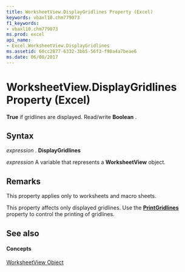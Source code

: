 ```yaml
---
title: WorksheetView.DisplayGridlines Property (Excel)
keywords: vbaxl10.chm779073
f1_keywords:
- vbaxl10.chm779073
ms.prod: excel
api_name:
- Excel.WorksheetView.DisplayGridlines
ms.assetid: 60cc2877-6332-3bb5-56f3-f98a4a7beae6
ms.date: 06/08/2017
---
```



# WorksheetView.DisplayGridlines Property (Excel)

 **True** if gridlines are displayed. Read/write **Boolean** .


## Syntax

 _expression_ . **DisplayGridlines**

 _expression_ A variable that represents a **WorksheetView** object.


## Remarks

This property applies only to worksheets and macro sheets.

This property affects only displayed gridlines. Use the **[PrintGridlines](pagesetup-printgridlines-property-excel.md)** property to control the printing of gridlines.


## See also


#### Concepts


[WorksheetView Object](worksheetview-object-excel.md)

